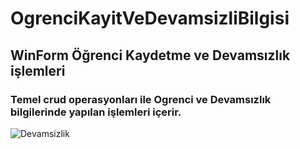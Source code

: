 # OgrenciKayitVeDevamsizliBilgisi
## WinForm Öğrenci Kaydetme ve Devamsızlık işlemleri
### Temel crud operasyonları ile Ogrenci ve Devamsızlık bilgilerinde yapılan işlemleri içerir. 


![Devamsizlik](https://user-images.githubusercontent.com/94004170/202875626-25e759f9-8e3f-4c32-ab35-33ffd333eb32.PNG)
